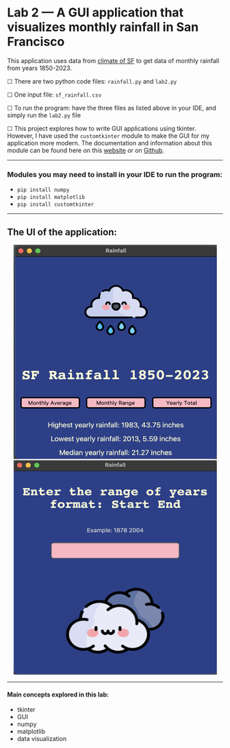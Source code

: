 # Lab 2 — A GUI application that visualizes monthly rainfall in San Francisco

This application uses data from [climate of SF](https://ggweather.com/sf/monthly.html) to get data of monthly rainfall from years 1850-2023.

&#9744; There are two python code files: `rainfall.py` and `lab2.py`

&#9744; One input file: `sf_rainfall.csv`

&#9744; To run the program: have the three files as listed above in your IDE, and simply run the `lab2.py` file

&#9744; This project explores how to write GUI applications using tkinter. However, I have used the `customtkinter` module to make the GUI for my application more modern. The documentation and information about this module can be found here on this [website](https://customtkinter.tomschimansky.com/) or on [Github](https://github.com/TomSchimansky/CustomTkinter).

----------
### Modules you may need to install in your IDE to run the program:
- `pip install numpy`
- `pip install matplotlib`
- `pip install customtkinter`

----------
## The UI of the application:

<div align="center">
	<img src="https://github.com/ShamitaGoyal/lab2-project/blob/main/images/mainWin.png" width="475" height="500"/>
<img src="https://github.com/ShamitaGoyal/lab2-project/blob/main/images/anotherWin.png" width="475" height="500"/>
</div>

----------
#### <p>Main concepts explored in this lab:</p>
- tkinter
- GUI
- numpy
- matplotlib
- data visualization
